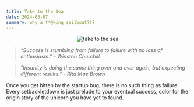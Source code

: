 ```yaml
---
title: Take to the Sea
date: 2024-05-07
summary: why a f*@king sailboat?!?
---
```


<figure style="margin:auto; text-align:center; width: 80%;">
	<img src="https://i.gifer.com/M2E.gif" alt="take to the sea"/>
</figure>

> _“Success is stumbling from failure to failure with no loss of enthusiasm.” -  Winston Churchill_

> _"Insanity is doing the same thing over and over again, but expecting different results." - Rita Mae Brown_

Once you get bitten by the startup bug, there is no such thing as failure. Every setbackletdown is just prelude to your eventual success, color for the origin story of the unicorn you have yet to found. 
<!--stackedit_data:
eyJoaXN0b3J5IjpbMTk1NzI0MDI4LDE4NjA2NzI2MDddfQ==
-->